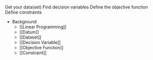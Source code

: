 Get your data(set)
Find decision variables
Define the objective function
Define constraints

* Background
	* [[Linear Programming]]
	* [[Datum]]
	* [[Dataset]]
	* [[Decision Variable]]
	* [[Objective Function]]
	* [[Constraint]]